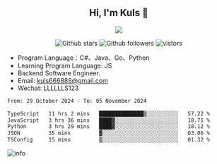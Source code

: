 <h2 align="center"> Hi, I'm Kuls 👋 </h2>
<p align="center">
    <p align="center">
        <img src=" https://avatars.githubusercontent.com/u/42165104?s=460&u=5c7fbf0bce7d4b38a15a44676e6f64b529e47598&v=4"/>
    </p>
    <p align="center">
      <img src="https://img.shields.io/github/stars/hellokuls?style=social" alt="Github stars" />
      <img src="https://img.shields.io/github/followers/hellokuls?style=social" alt="Github followers" />
      <img src="https://visitor-badge.glitch.me/badge?page_id=hellokuls.readme" alt="vistors" />
    </p>
</p>

- Program Language：C#、Java、Go、Python
- Learning Program Language: JS
- Backend Software Engineer.
- Email: kuls666888@gmail.com
- Wechat: LLLLLLS123

<!--START_SECTION:waka-->

```txt
From: 29 October 2024 - To: 05 November 2024

TypeScript   11 hrs 2 mins   ██████████████▒░░░░░░░░░░   57.22 %
JavaScript   3 hrs 36 mins   ████▓░░░░░░░░░░░░░░░░░░░░   18.71 %
Python       3 hrs 29 mins   ████▓░░░░░░░░░░░░░░░░░░░░   18.12 %
JSON         35 mins         ▓░░░░░░░░░░░░░░░░░░░░░░░░   03.06 %
TSConfig     15 mins         ▒░░░░░░░░░░░░░░░░░░░░░░░░   01.32 %
```

<!--END_SECTION:waka-->

![info](https://github-readme-stats.vercel.app/api?username=hellokuls&show_icons=true&count_private=true&hide=prs&theme=default_repocard)


